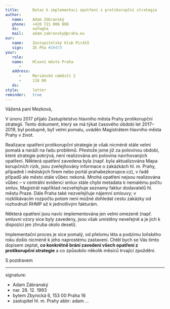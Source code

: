 ```yaml
---
title:      Dotaz k implementaci opatření z protikorupční strategie
author:
   name:    Adam Zábranský
   phone:   +420 721 006 868
   ds:      xwfwgha
   mail:    adam.zabransky@praha.eu
our:
   name:    Zastupitelský klub Pirátů
   sign:    Zk Pha #10473
your:
   role:    
   name:    Hlavní město Praha
      -     
   address:
      -     Mariánské náměstí 2
      -     110 00
   ds:      
style:      letter
reminder:   true
---
```


Vážená paní Mezková,

V únoru 2017 přijalo Zastupitelstvo hlavního města Prahy protikorupční strategii. Tento dokument, který se má týkat časového období let 2017–2019, byl postupně, byť velmi pomalu, uváděn Magistrátem hlavního města Prahy v život.

Realizace opatření protikorupční strategie je však nicméně stále velmi pomalá a naráží na řadu problémů. Přestože jsme již za polovinou období, které strategie pokrývá, není realizována ani polovina navrhovaných opatření. Některá opatření zavedena byla (např. byla aktualizována Mapa korupčních rizik, jsou zveřejňovány informace o zakázkách hl. m. Prahy, případně i městských firem nebo portál prahabezkorupce.cz), v řadě případů ale město stále vůbec nekoná. Mnohá opatření nejsou realizována vůbec – v centrální evidenci smluv stále chybí metadata k nemalému počtu smluv, Magistrát například nezveřejňuje seznamy faktur dodavatelů hl. městu Praze. Dále Praha také nezveřejňuje nájemní smlouvy; v rozklikávacím rozpočtu potom není možné dohledat cestu zakázky od rozhodnutí RHMP až k jednotlivým fakturám. 

Některá opatření jsou navíc implementována jen velmi omezeně (např. smluvní vzory sice byly zavedeny, jsou však umístěny neveřejně a je jich k dispozici jen zhruba okolo deseti). 

Implementační proces je sice pomalý, od přelomu léta a podzimu loňského roku došlo nicméně k jeho naprostému zastavení. Chtěl bych se Vás tímto dopisem zeptat, **co konkrétně brání zavedení všech opatření z protikorupční strategie** a co způsobilo několik měsíců trvající zpoždění.

S pozdravem

---
signature: 
  - Adam Zábranský
  - nar. 28. 12. 1993
  - bytem Zbynická 6, 153 00 Praha 16
  - zastupitel hl. m. Prahy
abbr:       adam
...
